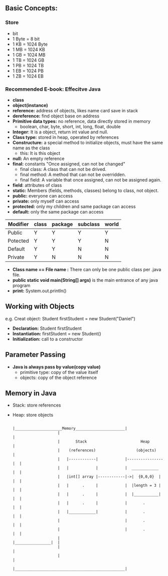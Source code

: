 ## Basic Concepts:
### Store
   - bit
   - 1 Byte = 8 bit
   - 1 KB = 1024 Byte
   - 1 MB = 1024 KB
   - 1 GB = 1024 MB
   - 1 TB = 1024 GB
   - 1 PB = 1024 TB
   - 1 EB = 1024 PB
   - 1 ZB = 1024 EB
### Recommended E-book: Effecitve Java
  - <b>class</b>
  - <b>object(instance)</b>
  - <b>reference:</b> address of objects, likes name card save in stack
  - <b>dereference:</b> find object base on address
  - <b>Primitive data types:</b> no reference, data directly stored in memory
    - boolean, char, byte, short, int, long, float, double
  - <b>Integer</b>: It is a object, return int value and null.
  - <b>Class type:</b> stored in heap, operated by references
  - <b>Constructure:</b> a special method to initialize objects, must have the same name as the class
    - this: It is this object
  - <b>null:</b> An empty reference
  - <b>final:</b> constants "Once assigned, can not be changed"
    - final class: A class that can not be drived.
    - final method: A method that can not be overridden.
    - final field: A variable that once assigned, can not be assigned again.
  - <b>field</b>: attributes of class
  - <b>static:</b> Members (fields, methods, classes) belong to class, not object.
  - <b>public:</b> everyone can access
  - <b>private:</b> only myself can access
  - <b>protected:</b> only my children and same package can access
  - <b>default:</b> only the same package can access
  
| Modifier | class | package | subclass | world |  
|----------|-------|---------|----------|-------|
|  Public  |  Y    |   Y     |   Y      |  Y    |
| Potected |  Y    |   Y     |   Y      |  N    |
| Default |  Y    |   Y     |   N      |  N    |
| Private  |  Y    |   N     |   N      |  N    |  

  - <b>Class name == File name :</b> There can only be one public class per .java file.
  - <b>public static void main(String[] args)</b> is the main entrance of any java program
  - <b>print:</b> System.out.println()
 
## Working with Objects
e.g.
Creat object: Student firstStudent = new Student("Daniel")
  - <b>Declaration:</b> Student firstStudent
  - <b>Instantiation:</b> firstStudent = new Student()
  - <b>Initialization:</b> call to a constructor
  
## Parameter Passing
  - <b>Java is always pass by value(copy value)</b>
     - primitive type: copy of the value itself
     - objects: copy of the object reference
 
## Memory in Java
   - Stack: store references
   - Heap: store objects

                             |_____________________Memory______________________| 
                             |                                                 |   
                             |       Stack                        Heap         |
                             |    (references)                  (objects)      |
                             |   |------------|            |----------------|  |
                             |   |            |            |  ____________  |  |
                             |   |int[] array |------------|->|  {0,0,0}  | |  |
                             |   |      .     |            |  |length = 3 | |  |
                             |   |      .     |            |  |___________| |  |
                             |   |      .     |            |       .        |  |
                             |   |____________|            |       .        |  |
                             |                             |       .        |  |
                             |                             |       .        |  |
                             |                             |________________|  |
                             |                                                 |
                             |                                                 |
                             |_________________________________________________| 
